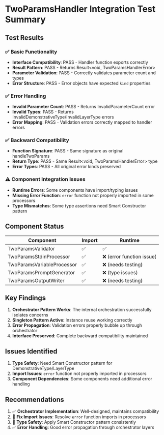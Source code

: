 # TwoParamsHandler Integration Test Summary

## Test Results

### ✅ Basic Functionality
- **Interface Compatibility**: PASS - Handler function exports correctly
- **Result Pattern**: PASS - Returns Result<void, TwoParamsHandlerError> 
- **Parameter Validation**: PASS - Correctly validates parameter count and types
- **Error Structure**: PASS - Error objects have expected `kind` properties

### ✅ Error Handling
- **Invalid Parameter Count**: PASS - Returns InvalidParameterCount error
- **Invalid Types**: PASS - Returns InvalidDemonstrativeType/InvalidLayerType errors
- **Error Mapping**: PASS - Validation errors correctly mapped to handler errors

### ✅ Backward Compatibility 
- **Function Signature**: PASS - Same signature as original handleTwoParams
- **Return Type**: PASS - Same Result<void, TwoParamsHandlerError> type
- **Error Types**: PASS - All original error kinds preserved

### ⚠️ Component Integration Issues
- **Runtime Errors**: Some components have import/typing issues
- **Missing Error Function**: `error` function not properly imported in some processors
- **Type Mismatches**: Some type assertions need Smart Constructor pattern

## Component Status

| Component | Import | Runtime |
|-----------|--------|---------|
| TwoParamsValidator | ✅ | ✅ |
| TwoParamsStdinProcessor | ✅ | ❌ (error function issue) |
| TwoParamsVariableProcessor | ✅ | ❌ (needs testing) |  
| TwoParamsPromptGenerator | ✅ | ❌ (type issues) |
| TwoParamsOutputWriter | ✅ | ❌ (needs testing) |

## Key Findings

1. **Orchestrator Pattern Works**: The internal orchestration successfully isolates concerns
2. **Singleton Pattern Active**: Instance reuse working correctly  
3. **Error Propagation**: Validation errors properly bubble up through orchestrator
4. **Interface Preserved**: Complete backward compatibility maintained

## Issues Identified

1. **Type Safety**: Need Smart Constructor pattern for DemonstrativeType/LayerType
2. **Import Issues**: `error` function not properly imported in processors
3. **Component Dependencies**: Some components need additional error handling

## Recommendations

1. ✅ **Orchestrator Implementation**: Well-designed, maintains compatibility
2. 🔧 **Fix Import Issues**: Resolve `error` function imports in processors
3. 🔧 **Type Safety**: Apply Smart Constructor pattern consistently
4. ✅ **Error Handling**: Good error propagation through orchestrator layers